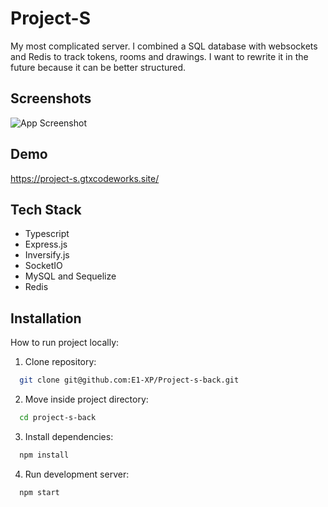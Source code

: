 
# Project-S
My most complicated server. I combined a SQL database with websockets and Redis to track tokens, rooms and drawings. I want to rewrite it in the future because it can be better structured.
## Screenshots

![App Screenshot](https://images.ctfassets.net/ysju8du0bph9/4bbYXipWsQfgpvJoCO8ld7/502e7ee0038a26cf15830a0b41226adf/sback.png)


## Demo

https://project-s.gtxcodeworks.site/
## Tech Stack

- Typescript
- Express.js
- Inversify.js
- SocketIO
- MySQL and Sequelize
- Redis
## Installation

How to run project locally:

1. Clone repository:
```bash
  git clone git@github.com:E1-XP/Project-s-back.git
```
2. Move inside project directory:
```bash
  cd project-s-back
```
3. Install dependencies:
```bash
  npm install
```
4. Run development server:
```bash
  npm start
```
    
